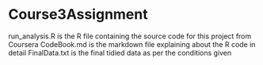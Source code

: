 # Course3Assignment
run_analysis.R is the R file containing the source code for this project from Coursera
CodeBook.md is the markdown file explaining about the R code in detail
FinalData.txt is the final tidied data as per the conditions given

